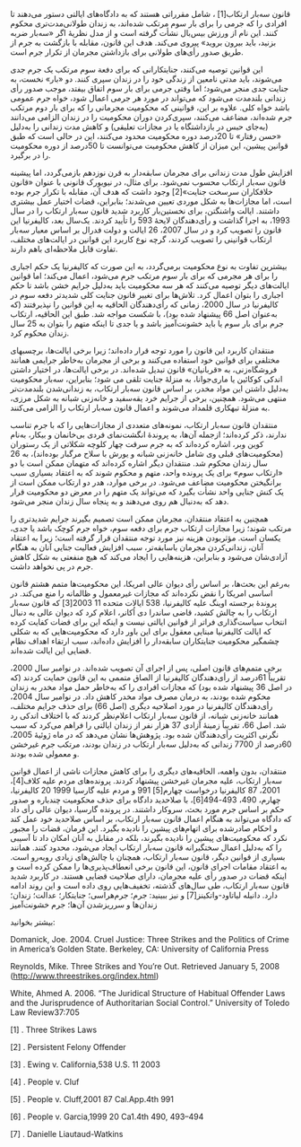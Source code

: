  قانون سه‌بار ارتکاب[1] ، شامل مقرراتی هستند که به دادگاه‌های ایالتی دستور می‌دهند تا افرادی را که جرمی را برای بار سوم مرتکب شده‌اند، به زندان طولانی‌مدت‌تری محکوم کنند. این نام از ورزش بیس‌بال نشأت گرفته است و از مدل نظریۀ اگر «سه‌بار ضربه بزنید، باید بیرون بروید» پیروی می‌کند. هدف این قانون، مقابله با بازگشت به جرم از طریق صدور رأی‌های طولانی برای بازداشتن مجرمان از تکرار جرم است.

این قوانین توصیه می‌کنند، جنایتکارانی که برای دفعة سوم مرتکب یک جرم جدی می‌شوند، باید مدتی نامعین از زندگی خود را در زندان سپری کنند. دو «بار» نخست، به جنایت جدی منجر می‌شود؛ اما وقتی جرمی برای بار سوم اتفاق بیفتد، موجب صدور رأی زندانی بلندمدت می‌شود که می‌تواند در مورد هر جرمی اعمال شود، خواه جرم عمومی باشد خواه کلی. علاوه بر این، قوانینی که محکومیت مجرمانی را که برای بار دوم مرتکب جرم شده‌اند، مضاعف می‌کنند، سپری‌کردن دوران محکومیت را در زندان الزامی می‌دانند (به‌جای حبس در بازداشتگاه یا در مجازات تعلیقی) و کاهش مدت زندانی را به‌دلیل «حسن رفتار» تا 20درصد دوره محکومیت محدود می‌کنند، این در حالی است که طبق قوانین پیشین، این میزان از کاهش محکومیت می‌توانست تا 50درصد از دوره محکومیت را در برگیرد.

 افزایش طول مدت زندانی برای مجرمان سابقه‌دار به قرن نوزدهم بازمی‌گردد، اما پیشینه قانون سه‌بار ارتکاب محسوب نمی‌شود. برای مثال، در نیویورک قانونی با عنوان «قانون خلافکاران سرسخت جنایت»[2] وجود داشت که هدف آن، مقابله با تکرار جرم بوده است، اما مجازات‌ها به شکل موردی تعیین می‌شدند؛ بنابراین، قضات اختیار عمل بیشتری داشتند. ایالت واشنگتن، برای نخستین‌بار کاربرد شدید قانون سه‌بار ارتکاب را در سال 1993، به اجرا گذاشت و رأی‌دهندگان لایحۀ 593 را تأیید کردند. یک‌سال بعد، کالیفرنیا این قانون را تصویب کرد و در سال 2007، 26 ایالت و دولت فدرال بر اساس معیار سه‌بار ارتکاب قوانینی را تصویب کردند، گرچه نوع کاربرد این قوانین در ایالت‌های مختلف، تفاوت قابل ملاحظه‌ای باهم دارند.

بیشترین تفاوت به نوع محکومیت برمی‌گردد، به این صورت که کالیفرنیا یک حکم اجباری را برای هر مجرمی که برای بار سوم مرتکب جرم می‌شود، اعمال می‌کند؛ اما قوانین ایالت‌های دیگر توصیه می‌کنند که هر سه محکومیت باید به‌دلیل جرایم خشن باشد تا حکم اجباری را بتوان اعمال کرد. تلاش‌ها برای تغییر قانون جنایت کلی شدیدتر دفعه سوم در کالیفرنیا در سال 2000، زمانی که رأی‌دهندگان الحاقیه به این قوانین را نپذیرفتند (که به‌عنوان اصل 66 پیشنهاد شده بود)، با شکست مواجه شد. طبق این الحاقیه، ارتکاب جرم برای بار سوم یا باید خشونت‌آمیز باشد و یا جدی تا اینکه متهم را بتوان به 25 سال زندان محکوم کرد.

منتقدان کاربرد این قانون را مورد توجه قرار داده‌اند؛ زیرا برخی ایالت‌ها، برچسبهای مختلفی برای قوانین خود استفاده می‌کنند و برخی از مجرمان به‌خاطر جرایمی همانند فروشگاه‌زنی، به «قربانیان» قانون تبدیل شده‌اند. در برخی ایالت‌ها، در اختیار داشتن اندکی کوکائین یا ماری‌جوانا، به منزلۀ جنایت تلقی می شود؛ بنابراین، سه‌بار محکومیت به‌دلیل داشتن این مواد مخدر، بر اساس قانون سه‌بار ارتکاب، به زندانی‌شدن بلندمدت‌تر منتهی می‌شود. همچنین، برخی از جرایم خرد یقه‌سفید و خانه‌زنی شبانه به شکل مرزی، به منزلۀ تبهکاری قلمداد می‌شوند و اعمال قانون سه‌بار ارتکاب را الزامی می‌کنند.

منتقدان قانون سه‌بار ارتکاب، نمونه‌های متعددی از مجازات‌هایی را که با جرم تناسب ندارند، ذکر کرده‌اند؛ ازجمله آن‌ها، به پروندۀ انگشت‌نمای فردی بی‌خانمان و بیکار، به‌نام کوین وبر، اشاره کرده‌اند که به جرم سرقت چهار کلوچه شکلاتی از یک رستوران (محکومیت‌های قبلی وی شامل خانه‌زنی شبانه و یورش با سلاح مرگبار بوده‌اند)، به 26 سال زندان محکوم شد. منتقدان دیگر اشاره کرده‌اند که متهمان ممکن است با دو «ارتکاب سوم» برای یک پرونده واحد، متهم و محکوم شوند که به اعتقاد بسیاری سبب برانگیختن محکومیت مضاعف می‌شود. در برخی موارد، هدر دو ارتکاب ممکن است از یک کنش جنایی واحد نشأت بگیرد که می‌تواند یک متهم را در معرض دو محکومیت قرار دهد که به‌دنبال هم روی می‌دهند و به پنجاه سال زندان منجر می‌شود.

همچنین به اعتقاد منتقدان، مجرمان ممکن است تصمیم بگیرند جرایم شدیدتری را مرتکب شوند؛ زیرا مجازات ارتکاب جرم برای دفعه سوم، خواه جرم کوچک باشد یا جدی، یکسان است. مؤثربودن هزینه نیز مورد توجه منتقدان قرار گرفته است؛ زیرا به اعتقاد آنان، زندانی‌کردن مجرمان باسابقه‌تر، سبب افزایش فعالیت جنایی آنان به هنگام آزادی‌شان می‌شود و بنابراین، هزینه‌هایی را ایجاد می‌کند که هیچ منفعتی به شکل کاهش جرم در پی نخواهد داشت.

 به‌رغم این بحث‌ها، بر اساس رأی دیوان عالی امریکا، این محکومیت‌ها متمم هشتم قانون اساسی امریکا را نقض نکرده‌اند که مجازات غیرمعمول و ظالمانه را منع می‌کند. در پروندۀ برجسته اوینگ علیه کالیفرنیا، 538 ایالات متحده 11 2003[3] که قانون سه‌بار ارتکاب را به چالش کشید، قاضی ساندرا دی اُکانر، اعلام کرد که دیوان عالی به دنبال انتخاب سیاست‌گذاری فراتر از قوانین ایالتی نیست و اینکه این برای قضات کفایت کرده که ایالت کالیفرنیا مبنایی معقول برای این باور دارد که محکومیت‌هایی که به شکلی چشمگیر محکومیت جنایتکاران سابقه‌دار را افزایش داده‌اند، سبب ارتقاء اهداف نظام قضایی این ایالت شده‌اند. 

برخی متمم‌های قانون اصلی، پس از اجرای آن تصویب شده‌اند. در نوامبر سال 2000، تقریباً 61درصد از رأی‌دهندگان کالیفرنیا از الصاق متممی به این قانون حمایت کردند (که در اصل 36 پیشنهاد شده بود) که مجازات افرادی را که به‌خاطر حمل مواد مخدر به زندان محکوم شده بودند، به درمان مصرف مواد مخدر کاهش داد. در نوامبر سال 2004، رأی‌دهندگان کالیفرنیا در مورد اصلاحیه دیگری (اصل 66) برای حذف جرایم مختلف، همانند خانه‌زنی شبانه، از قانون سه‌بار ارتکاب اعلام‌نظر کردند که با اختلاف اندکی رد شد. اصل 66، تقریباً زمینۀ آزادی 37 هزار نفر از زندان ایالتی را فراهم می‌کرد که سبب نگرنی اکثریت رأی‌دهندگان شده بود. پژوهش‌ها نشان می‌دهد که در ماه ژوئیۀ 2005، 60درصد از 7700 زندانی که به‌دلیل سه‌بار ارتکاب در زندان بودند، مرتکب جرم غیرخشن و معمولی شده بودند.

 منتقدان، بدون واهمه، الحاقیه‌های دیگری را برای کاهش مجازات ناشی از اعمال قوانین سه‌بار ارتکاب، علیه مجرمان غیرخشن پیشنهاد کردند. پرونده‌های مردم علیه کلاف[4]، 2001، 87 کالیفرنیا درخواست چهارم[5] 991 و مردم علیه گارسیا 1999 20 کالیفرنیا، چهارم، 490، 493-494[6]، با صلاحدید دادگاه برای حذف محکومیت چندباره و صدور حکم بر اساس جرم مورد بحث، سروکار داشتند. در پرونده گارسیا، دیوان عالی رأی داد که دادگاه می‌تواند به هنگام اعمال قانون سه‌بار ارتکاب، بر اساس صلاحدید خود عمل کند و احکام صادرشده برای اتهام‌های پیشین را نادیده بگیرد. این فرمان، قضات را مجبور نکرد که محکومیت‌های پیشین را نادیده بگیرند، بلکه در مقابل به آنان امکان داد تا آسیبی را که به‌دلیل اعمال سختگیرانه قانون سه‌بار ارتکاب ایجاد می‌شود، محدود کنند. همانند بسیاری از قوانین دیگر، قانون سه‌بار ارتکاب، همچنان با چالش‌های زیادی رو‌به‌رو است. به اعتقاد مقامات اجرای قانون، این قانون برخی انعطاف‌پذیری‌ها را ممکن کرده است و اینکه قضات در صدور رأی علیه مجرمان، دارای صلاحیت قضایی هستند. در کاربرد شدید قانون سه‌بار ارتکاب، طی سال‌های گذشته، تخفیف‌هایی روی داده است و این روند ادامه دارد. دانیله لیاتاود-واتکینز[7] و نیز ببینید: جرم؛ جرم‌هراسی؛ جنایتکار؛ عدالت؛ زندان؛ زندان‌ها و سرریزشدن آن‌ها؛ جرم خشونت‌آمیز

بیشتر بخوانید:

Domanick, Joe. 2004. Cruel Justice: Three Strikes and the Politics of Crime in America’s Golden State. Berkeley, CA: University of California Press

Reynolds, Mike. Three Strikes and You’re Out. Retrieved January 5, 2008 (http://www.threestrikes.org/index.html)

White, Ahmed A. 2006. “The Juridical Structure of Habitual Offender Laws and the Jurisprudence of Authoritarian Social Control.” University of Toledo Law Review37:705

 

 [1] . Three Strikes Laws

[2] . Persistent Felony Offender

[3] . Ewing v. California,538 U.S. 11 2003

 [4] . People v. Cluf

[5] . People v. Cluff,2001 87 Cal.App.4th 991

[6] . People v. Garcia,1999 20 Ca1.4th 490, 493–494

 [7] . Danielle Liautaud-Watkins

 

 

 

 